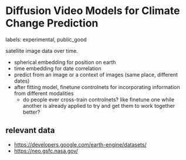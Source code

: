 # Diffusion Video Models for Climate Change Prediction

labels: experimental, public_good

satellite image data over time.

* spherical embedding for position on earth
* time embedding for date correlation
* predict from an image or a context of images (same place, different dates)
* after fitting model, finetune controlnets for incorporating information from different modalities
  * do people ever cross-train controlnets? like finetune one while another is already applied to try and get them to work together better?

## relevant data

* https://developers.google.com/earth-engine/datasets/
* https://neo.gsfc.nasa.gov/
